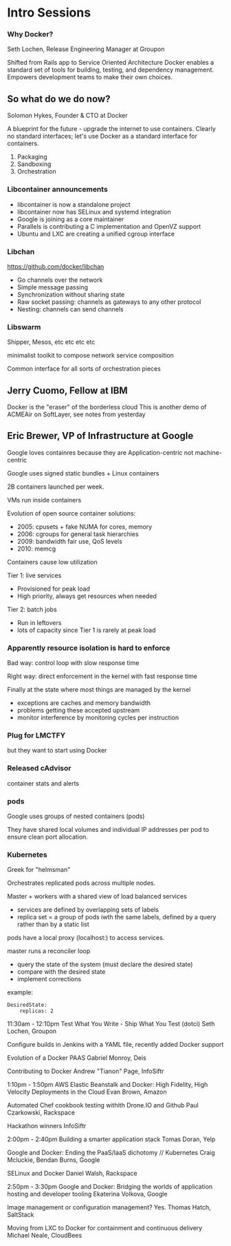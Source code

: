 # Intro Sessions

### Why Docker?
Seth Lochen, Release Engineering Manager at Groupon

Shifted from Rails app to Service Oriented Architecture
Docker enables a standard set of tools for building, testing, and 
dependency management.  Empowers development teams to make their own
choices.

## So what do we do now?
Solomon Hykes, Founder & CTO at Docker

A blueprint for the future - upgrade the internet to use containers.
Clearly no standard interfaces; let's use Docker as a standard interface
for containers.

1. Packaging
1. Sandboxing
1. Orchestration

### Libcontainer announcements

* libcontainer is now a standalone project
* libcontainer now has SELinux and systemd integration
* Google is joining as a core maintainer
* Parallels is contributing a C implementation and OpenVZ support
* Ubuntu and LXC are creating a unified cgroup interface

### Libchan

https://github.com/docker/libchan

* Go channels over the network
* Simple message passing
* Synchronization without sharing state
* Raw socket passing: channels as gateways to any other protocol
* Nesting: channels can send channels

### Libswarm

Shipper, Mesos, etc etc etc etc

minimalist toolkit to compose network service composition

Common interface for all sorts of orchestration pieces

## Jerry Cuomo, Fellow at IBM

Docker is the "eraser" of the borderless cloud
This is another demo of ACMEAir on SoftLayer, see notes from yesterday

## Eric Brewer, VP of Infrastructure at Google

Google loves containres because they are Application-centric not
machine-centric

Google uses signed static bundles + Linux containers

2B containers launched per week.

VMs run inside containers

Evolution of open source container solutions:

 * 2005: cpusets + fake NUMA for cores, memory
 * 2006: cgroups for general task hierarchies
 * 2009: bandwidth fair use, QoS levels
 * 2010: memcg

Containers cause low utilization

Tier 1: live services

 * Provisioned for peak load
 * High priority, always get resources when needed

Tier 2: batch jobs

 * Run in leftovers
 * lots of capacity since Tier 1 is rarely at peak load

### Apparently resource isolation is hard to enforce

Bad way: control loop with slow response time

Right way: direct enforcement in the kernel with fast response time

Finally at the state where most things are managed by the kernel

  * exceptions are caches and memory bandwidth
  * problems getting these accepted upstream
  * monitor interference by monitoring cycles per instruction

### Plug for LMCTFY

but they want to start using Docker

### Released cAdvisor

container stats and alerts

### pods

Google uses groups of nested containers (pods)

They have shared local volumes and individual IP addresses per pod to ensure
clean port allocation.

### Kubernetes

Greek for "helmsman"

Orchestrates replicated pods across multiple nodes.

Master + workers with a shared view of load balanced services

* services are defined by overlapping sets of labels
* replica set = a group of pods iwth the same labels, defined by a query
  rather than by a static list

pods have a local proxy (localhost:<port>) to access services.

master runs a reconciler loop

 * query the state of the system (must declare the desired state)
 * compare with the  desired state
 * implement corrections

example:

    DesiredState:
        replicas: 2



11:30am - 12:10pm
Test What You Write - Ship What You Test (dotci)
Seth Lochen, Groupon

Configure builds in Jenkins with a YAML file, recently added Docker support

Evolution of a Docker PAAS
Gabriel Monroy, Deis

Contributing to Docker
Andrew "Tianon" Page, InfoSiftr


1:10pm - 1:50pm
AWS Elastic Beanstalk and Docker: High Fidelity, High Velocity Deployments in the Cloud
Evan Brown, Amazon

Automated Chef cookbook testing withith Drone.IO and Github
Paul Czarkowski, Rackspace

Hackathon winners
InfoSiftr


2:00pm - 2:40pm
Building a smarter application stack
Tomas Doran, Yelp

Google and Docker: Ending the PaaS/IaaS dichotomy // Kubernetes
Craig Mcluckie, Bendan Burns, Google

SELinux and Docker
Daniel Walsh, Rackspace


2:50pm - 3:30pm
Google and Docker: Bridging the worlds of application hosting and developer tooling
Ekaterina Volkova, Google

Image management or configuration management? Yes.
Thomas Hatch, SaltStack

Moving from LXC to Docker for containment and continuous delivery
Michael Neale, CloudBees
